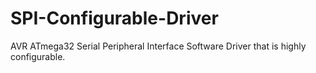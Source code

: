 # SPI-Configurable-Driver
AVR ATmega32 Serial Peripheral Interface Software Driver that is highly configurable.
